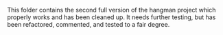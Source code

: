 This folder contains the second full version of the hangman project which properly works and has been cleaned up. It needs further testing,
but has been refactored, commented, and tested to a fair degree.
